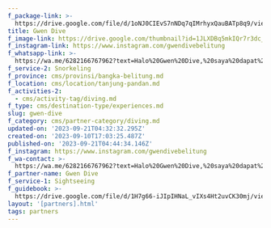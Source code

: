 ```yaml
---
f_package-link: >-
  https://drive.google.com/file/d/1oNJ0CIEvS7nNDq7qIMrhyxQauBATp8q9/view?usp=drive_link
title: Gwen Dive
f_image-link: https://drive.google.com/thumbnail?id=1JLXDBq5mkIQr7r3dc_2RG6GXetNAozSm
f_instagram-link: https://www.instagram.com/gwendivebelitung
f_whatsapp-link: >-
  https://wa.me/6282166767962?text=Halo%20Gwen%20Dive,%20saya%20dapat%20info%20dari%20@loocale.id%20dan%20punya%20pertanyaan
f_service-2: Snorkeling
f_province: cms/provinsi/bangka-belitung.md
f_location: cms/location/tanjung-pandan.md
f_activities-2:
  - cms/activity-tag/diving.md
f_type: cms/destination-type/experiences.md
slug: gwen-dive
f_category: cms/partner-category/diving.md
updated-on: '2023-09-21T04:32:32.295Z'
created-on: '2023-09-10T17:03:25.487Z'
published-on: '2023-09-21T04:44:34.146Z'
f_instagram: https://www.instagram.com/gwendivebelitung
f_wa-contact: >-
  https://wa.me/6282166767962?text=Halo%20Gwen%20Dive,%20saya%20dapat%20info%20dari%20@loocale.id%20dan%20punya%20pertanyaan
f_partner-name: Gwen Dive
f_service-1: Sightseeing
f_guidebook: >-
  https://drive.google.com/file/d/1H7g66-iJIpIHNaL_vIXs4Ht2uvCK30mj/view?usp=drive_link
layout: '[partners].html'
tags: partners
---
```




